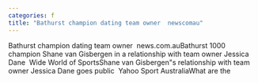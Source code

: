 ```yaml
---
categories: f
title: "Bathurst champion dating team owner  newscomau"
---
```

Bathurst champion dating team owner&nbsp;&nbsp;news.com.auBathurst 1000 champion Shane van Gisbergen in a relationship with team owner Jessica Dane&nbsp;&nbsp;Wide World of SportsShane van Gisbergen"s relationship with team owner Jessica Dane goes public&nbsp;&nbsp;Yahoo Sport AustraliaWhat are the 